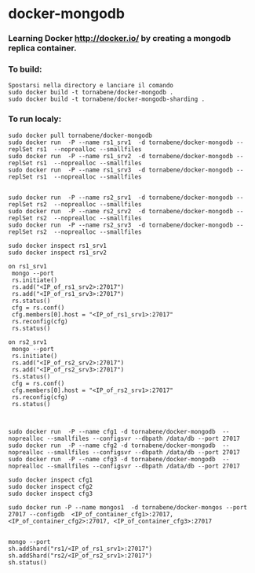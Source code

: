 docker-mongodb
==============

### Learning Docker http://docker.io/ by creating a mongodb replica container.

### To build:

	Spostarsi nella directory e lanciare il comando
    sudo docker build -t tornabene/docker-mongodb .
	sudo docker build -t tornabene/docker-mongodb-sharding .
### To run localy:

    sudo docker pull tornabene/docker-mongodb
    sudo docker run  -P --name rs1_srv1  -d tornabene/docker-mongodb --replSet rs1  --noprealloc --smallfiles
    sudo docker run  -P --name rs1_srv2  -d tornabene/docker-mongodb --replSet rs1  --noprealloc --smallfiles
    sudo docker run  -P --name rs1_srv3  -d tornabene/docker-mongodb --replSet rs1  --noprealloc --smallfiles
    
    
    sudo docker run  -P --name rs2_srv1  -d tornabene/docker-mongodb --replSet rs2  --noprealloc --smallfiles
    sudo docker run  -P --name rs2_srv2  -d tornabene/docker-mongodb --replSet rs2  --noprealloc --smallfiles
    sudo docker run  -P --name rs2_srv3  -d tornabene/docker-mongodb --replSet rs2  --noprealloc --smallfiles
    
    sudo docker inspect rs1_srv1
    sudo docker inspect rs1_srv2

	on rs1_srv1
	 mongo --port
	 rs.initiate()
	 rs.add("<IP_of_rs1_srv2>:27017")
	 rs.add("<IP_of_rs1_srv3>:27017")
	 rs.status()
     cfg = rs.conf()
	 cfg.members[0].host = "<IP_of_rs1_srv1>:27017"
	 rs.reconfig(cfg)
	 rs.status()
    
    on rs2_srv1
	 mongo --port
	 rs.initiate()
	 rs.add("<IP_of_rs2_srv2>:27017")
	 rs.add("<IP_of_rs2_srv3>:27017")
	 rs.status()
	 cfg = rs.conf()
	 cfg.members[0].host = "<IP_of_rs2_srv1>:27017"
	 rs.reconfig(cfg)
	 rs.status()



	sudo docker run  -P --name cfg1 -d tornabene/docker-mongodb  --noprealloc --smallfiles --configsvr --dbpath /data/db --port 27017
	sudo docker run  -P --name cfg2 -d tornabene/docker-mongodb  --noprealloc --smallfiles --configsvr --dbpath /data/db --port 27017
	sudo docker run  -P --name cfg3 -d tornabene/docker-mongodb  --noprealloc --smallfiles --configsvr --dbpath /data/db --port 27017
	
	sudo docker inspect cfg1
    sudo docker inspect cfg2
    sudo docker inspect cfg3
    
	sudo docker run -P --name mongos1  -d tornabene/docker-mongos --port 27017 --configdb  <IP_of_container_cfg1>:27017, <IP_of_container_cfg2>:27017, <IP_of_container_cfg3>:27017
    
  
    mongo --port 
    sh.addShard("rs1/<IP_of_rs1_srv1>:27017")
    sh.addShard("rs2/<IP_of_rs2_srv1>:27017")
    sh.status()

